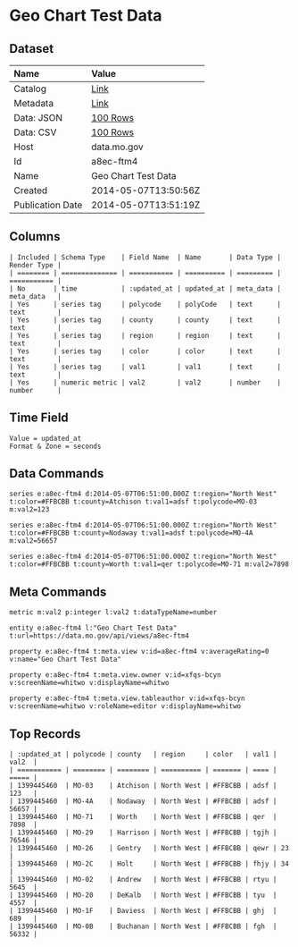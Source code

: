 # Geo Chart Test Data

## Dataset

| Name | Value |
| :--- | :---- |
| Catalog | [Link](https://catalog.data.gov/dataset/geo-chart-test-data-51d8e) |
| Metadata | [Link](https://data.mo.gov/api/views/a8ec-ftm4) |
| Data: JSON | [100 Rows](https://data.mo.gov/api/views/a8ec-ftm4/rows.json?max_rows=100) |
| Data: CSV | [100 Rows](https://data.mo.gov/api/views/a8ec-ftm4/rows.csv?max_rows=100) |
| Host | data.mo.gov |
| Id | a8ec-ftm4 |
| Name | Geo Chart Test Data |
| Created | 2014-05-07T13:50:56Z |
| Publication Date | 2014-05-07T13:51:19Z |

## Columns

```ls
| Included | Schema Type    | Field Name  | Name       | Data Type | Render Type |
| ======== | ============== | =========== | ========== | ========= | =========== |
| No       | time           | :updated_at | updated_at | meta_data | meta_data   |
| Yes      | series tag     | polycode    | polyCode   | text      | text        |
| Yes      | series tag     | county      | county     | text      | text        |
| Yes      | series tag     | region      | region     | text      | text        |
| Yes      | series tag     | color       | color      | text      | text        |
| Yes      | series tag     | val1        | val1       | text      | text        |
| Yes      | numeric metric | val2        | val2       | number    | number      |
```

## Time Field

```ls
Value = updated_at
Format & Zone = seconds
```

## Data Commands

```ls
series e:a8ec-ftm4 d:2014-05-07T06:51:00.000Z t:region="North West" t:color=#FFBCBB t:county=Atchison t:val1=adsf t:polycode=MO-03 m:val2=123

series e:a8ec-ftm4 d:2014-05-07T06:51:00.000Z t:region="North West" t:color=#FFBCBB t:county=Nodaway t:val1=adsf t:polycode=MO-4A m:val2=56657

series e:a8ec-ftm4 d:2014-05-07T06:51:00.000Z t:region="North West" t:color=#FFBCBB t:county=Worth t:val1=qer t:polycode=MO-71 m:val2=7898
```

## Meta Commands

```ls
metric m:val2 p:integer l:val2 t:dataTypeName=number

entity e:a8ec-ftm4 l:"Geo Chart Test Data" t:url=https://data.mo.gov/api/views/a8ec-ftm4

property e:a8ec-ftm4 t:meta.view v:id=a8ec-ftm4 v:averageRating=0 v:name="Geo Chart Test Data"

property e:a8ec-ftm4 t:meta.view.owner v:id=xfqs-bcyn v:screenName=whitwo v:displayName=whitwo

property e:a8ec-ftm4 t:meta.view.tableauthor v:id=xfqs-bcyn v:screenName=whitwo v:roleName=editor v:displayName=whitwo
```

## Top Records

```ls
| :updated_at | polycode | county   | region     | color   | val1 | val2  | 
| =========== | ======== | ======== | ========== | ======= | ==== | ===== | 
| 1399445460  | MO-03    | Atchison | North West | #FFBCBB | adsf | 123   | 
| 1399445460  | MO-4A    | Nodaway  | North West | #FFBCBB | adsf | 56657 | 
| 1399445460  | MO-71    | Worth    | North West | #FFBCBB | qer  | 7898  | 
| 1399445460  | MO-29    | Harrison | North West | #FFBCBB | tgjh | 76546 | 
| 1399445460  | MO-26    | Gentry   | North West | #FFBCBB | qewr | 23    | 
| 1399445460  | MO-2C    | Holt     | North West | #FFBCBB | fhjy | 34    | 
| 1399445460  | MO-02    | Andrew   | North West | #FFBCBB | rtyu | 5645  | 
| 1399445460  | MO-20    | DeKalb   | North West | #FFBCBB | tyu  | 4557  | 
| 1399445460  | MO-1F    | Daviess  | North West | #FFBCBB | ghj  | 689   | 
| 1399445460  | MO-0B    | Buchanan | North West | #FFBCBB | fgh  | 56332 | 
```